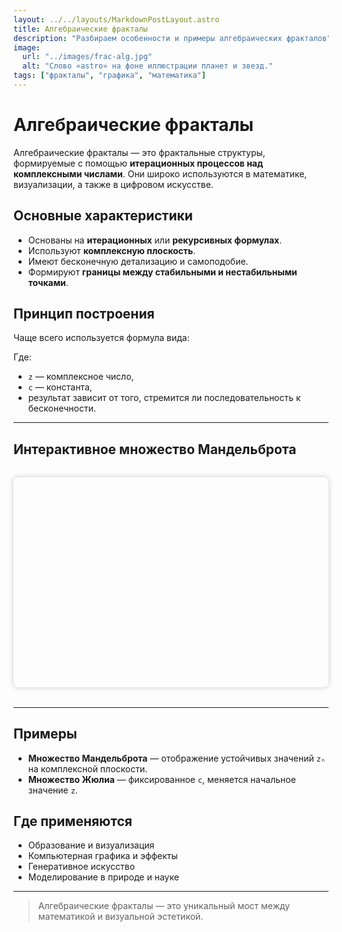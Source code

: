 ```yaml
---
layout: ../../layouts/MarkdownPostLayout.astro
title: Алгебраические фракталы
description: "Разбираем особенности и примеры алгебраических фракталов"
image:
  url: "../images/frac-alg.jpg"
  alt: "Слово «astro» на фоне иллюстрации планет и звезд."
tags: ["фракталы", "графика", "математика"]
---
```


# Алгебраические фракталы

Алгебраические фракталы — это фрактальные структуры, формируемые с помощью **итерационных процессов над комплексными числами**. Они широко используются в математике, визуализации, а также в цифровом искусстве.

## Основные характеристики

- Основаны на **итерационных** или **рекурсивных формулах**.
- Используют **комплексную плоскость**.
- Имеют бесконечную детализацию и самоподобие.
- Формируют **границы между стабильными и нестабильными точками**.

## Принцип построения

Чаще всего используется формула вида:

Где:
- `z` — комплексное число,
- `c` — константа,
- результат зависит от того, стремится ли последовательность к бесконечности.

---

## Интерактивное множество Мандельброта

<canvas id="mandelbrotCanvas" width="600" height="400" style="display: block; margin: 2rem auto; border-radius: 8px; box-shadow: 0 0 10px rgba(0,0,0,0.2);"></canvas>

<script is:inline>
const canvas = document.getElementById('mandelbrotCanvas');
const ctx = canvas.getContext('2d');
const maxIter = 100;

function drawMandelbrot() {
  const img = ctx.createImageData(canvas.width, canvas.height);

  const xmin = -2.5, xmax = 1;
  const ymin = -1, ymax = 1;
  const w = canvas.width, h = canvas.height;

  for (let px = 0; px < w; px++) {
    for (let py = 0; py < h; py++) {
      const x0 = xmin + (xmax - xmin) * px / w;
      const y0 = ymin + (ymax - ymin) * py / h;
      let x = 0, y = 0, iter = 0;

      while (x*x + y*y <= 4 && iter < maxIter) {
        const xtemp = x*x - y*y + x0;
        y = 2*x*y + y0;
        x = xtemp;
        iter++;
      }

      const color = iter === maxIter ? 0 : 255 - Math.floor(iter * 255 / maxIter);
      const i = (py * w + px) * 4;
      img.data[i + 0] = color;
      img.data[i + 1] = color;
      img.data[i + 2] = color;
      img.data[i + 3] = 255;
    }
  }

  ctx.putImageData(img, 0, 0);
}

drawMandelbrot();
</script>

---

##  Примеры

- **Множество Мандельброта** — отображение устойчивых значений `zₙ` на комплексной плоскости.
- **Множество Жюлиа** — фиксированное `c`, меняется начальное значение `z`.

## Где применяются

- Образование и визуализация
- Компьютерная графика и эффекты
- Генеративное искусство
- Моделирование в природе и науке

---

> Алгебраические фракталы — это уникальный мост между математикой и визуальной эстетикой.
